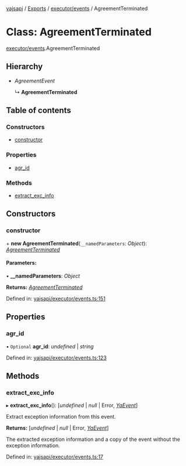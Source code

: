 [yajsapi](../README.md) / [Exports](../modules.md) / [executor/events](../modules/executor_events.md) / AgreementTerminated

# Class: AgreementTerminated

[executor/events](../modules/executor_events.md).AgreementTerminated

## Hierarchy

* *AgreementEvent*

  ↳ **AgreementTerminated**

## Table of contents

### Constructors

- [constructor](executor_events.agreementterminated.md#constructor)

### Properties

- [agr\_id](executor_events.agreementterminated.md#agr_id)

### Methods

- [extract\_exc\_info](executor_events.agreementterminated.md#extract_exc_info)

## Constructors

### constructor

\+ **new AgreementTerminated**(`__namedParameters`: *Object*): [*AgreementTerminated*](executor_events.agreementterminated.md)

#### Parameters:

• **__namedParameters**: *Object*

**Returns:** [*AgreementTerminated*](executor_events.agreementterminated.md)

Defined in: [yajsapi/executor/events.ts:151](https://github.com/golemfactory/yajsapi/blob/289a25a/yajsapi/executor/events.ts#L151)

## Properties

### agr\_id

• `Optional` **agr\_id**: *undefined* \| *string*

Defined in: [yajsapi/executor/events.ts:123](https://github.com/golemfactory/yajsapi/blob/289a25a/yajsapi/executor/events.ts#L123)

## Methods

### extract\_exc\_info

▸ **extract_exc_info**(): [*undefined* \| *null* \| Error, [*YaEvent*](executor_events.yaevent.md)]

Extract exception information from this event.

**Returns:** [*undefined* \| *null* \| Error, [*YaEvent*](executor_events.yaevent.md)]

The extracted exception information and a copy of the event without the exception information.

Defined in: [yajsapi/executor/events.ts:17](https://github.com/golemfactory/yajsapi/blob/289a25a/yajsapi/executor/events.ts#L17)
